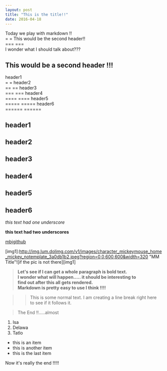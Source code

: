 ```yaml
---
layout: post
title: "This is the title!!"
date: 2016-04-18
---
```


Today we play with markdown !!  
=                            =
This would be the second header!!  
===                           ===   
I wonder what I should talk about???  

This would be a second header !!!  
----------  

header1  
=     =
header2  
==   ==
header3  
=== ===
header4  
==== ====
header5  
===== =====
header6  
====== ======

header1  
-
header2  
--
header3  
---
header4  
----
header5  
-----
header6  
------  

_this text had one underscore_  

__this text had two underscores__   

[mbjgithub](https://github.com/)  

[img1]:http://img.lum.dolimg.com/v1/images/character_mickeymouse_home_mickey_notemplate_3a0db1b2.jpeg?region=0,0,600,600&width=320  "MM Title"![if the pic is not there][img1]  



>__Let's see if I can get a whole paragraph is bold text.  
I wonder what will happen..... it should be interesting to  
find out after this all gets rendered.  
Markdown is pretty easy to use I think !!!!__  
>

>>This is some normal text. I am creating a line break right here  
to see if it follows it.  
>>  

>The End !!.....almost  
>  
1. Isa
2. Delawa
3. Tatlo

* this is an item  
* this is another item  
* this is the last item  

Now it's really the end !!!!!  


